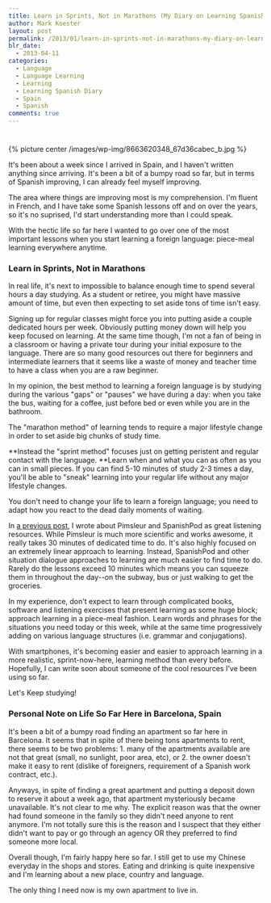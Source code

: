 ```yaml
---
title: Learn in Sprints, Not in Marathons (My Diary on Learning Spanish #3)
author: Mark Koester
layout: post
permalink: /2013/01/learn-in-sprints-not-in-marathons-my-diary-on-learning-spanish-3.html
blr_date:
  - 2013-04-11
categories:
  - Language
  - Language Learning
  - Learning
  - Learning Spanish Diary
  - Spain
  - Spanish
comments: true
---
```


#

{% picture center /images/wp-img/8663620348_67d36cabec_b.jpg %}

It's been about a week since I arrived in Spain, and I haven't written anything since arriving. It's been a bit of a bumpy road so far, but in terms of Spanish improving, I can already feel myself improving.

The area where things are improving most is my comprehension. I'm fluent in French, and I have take some Spanish lessons off and on over the years, so it's no suprised, I'd start understanding more than I could speak.

With the hectic life so far here I wanted to go over one of the most important lessons when you start learning a foreign language: piece-meal learning everywhere anytime.

<!--more-->

### Learn in Sprints, Not in Marathons

In real life, it's next to impossible to balance enough time to spend several hours a day studying. As a student or retiree, you might have massive amount of time, but even then expecting to set aside tons of time isn't easy.

Signing up for regular classes might force you into putting aside a couple dedicated hours per week. Obviously putting money down will help you keep focused on learning. At the same time though, I'm not a fan of being in a classroom or having a private tour during your initial exposure to the language. There are so many good resources out there for beginners and intermediate learners that it seems like a waste of money and teacher time to have a class when you are a raw beginner.

In my opinion, the best method to learning a foreign language is by studying during the various "gaps" or "pauses" we have during a day: when you take the bus, waiting for a coffee, just before bed or even while you are in the bathroom.

The "marathon method" of learning tends to require a major lifestyle change in order to set aside big chunks of study time.

**Instead the "sprint method" focuses just on getting peristent and regular contact with the language. **Learn when and what you can as often as you can in small pieces. If you can find 5-10 minutes of study 2-3 times a day, you'll be able to "sneak" learning into your regular life without any major lifestyle changes.

You don't need to change your life to learn a foreign language; you need to adapt how you react to the dead daily moments of waiting.

In [a previous post][1], I wrote about Pimsleur and SpanishPod as great listening resources. While Pimsleur is much more scientific and works awesome, it really takes 30 minutes of dedicated time to do. It's also highly focused on an extremely linear approach to learning. Instead, SpanishPod and other situation dialogue approaches to learning are much easier to find time to do. Rarely do the lessons exceed 10 minutes which means you can squeeze them in throughout the day--on the subway, bus or just walking to get the groceries.

[1]: http://www.markwk.com/2013/01/gathering-my-learning-resources-self-learning-through-listening-with-pimsler-and-spanishpod-my-diary-on-learning-spanish-2.html

In my experience, don't expect to learn through complicated books, software and listening exercises that present learning as some huge block; approach learning in a piece-meal fashion. Learn words and phrases for the situations you need today or this week, while at the same time progressively adding on various language structures (i.e. grammar and conjugations).

With smartphones, it's becoming easier and easier to approach learning in a more realistic, sprint-now-here, learning method than every before. Hopefully, I can write soon about someone of the cool resources I've been using so far.

Let's Keep studying!

### Personal Note on Life So Far Here in Barcelona, Spain

It's been a bit of a bumpy road finding an apartment so far here in Barcelona. It seems that in spite of there being tons apartments to rent, there seems to be two problems: 1. many of the apartments available are not that great (small, no sunlight, poor area, etc), or 2. the owner doesn't make it easy to rent (dislike of foreigners, requirement of a Spanish work contract, etc.).

Anyways, in spite of finding a great apartment and putting a deposit down to reserve it about a week ago, that apartment mysteriously became unavailable. It's not clear to me why. The explicit reason was that the owner had found someone in the family so they didn't need anyone to rent anymore. I'm not totally sure this is the reason and I suspect that they either didn't want to pay or go through an agency OR they preferred to find someone more local.

Overall though, I'm fairly happy here so far. I still get to use my Chinese everyday in the shops and stores. Eating and drinking is quite inexpensive and I'm learning about a new place, country and language.

The only thing I need now is my own apartment to live in.
